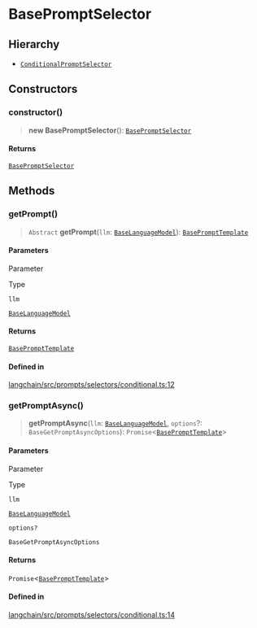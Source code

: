 BasePromptSelector
==================

Hierarchy[​](#hierarchy "Direct link to Hierarchy")
---------------------------------------------------

*   [`ConditionalPromptSelector`](/docs/api/prompts/classes/ConditionalPromptSelector)

Constructors[​](#constructors "Direct link to Constructors")
------------------------------------------------------------

### constructor()[​](#constructor "Direct link to constructor()")

> **new BasePromptSelector**(): [`BasePromptSelector`](/docs/api/prompts/classes/BasePromptSelector)

#### Returns[​](#returns "Direct link to Returns")

[`BasePromptSelector`](/docs/api/prompts/classes/BasePromptSelector)

Methods[​](#methods "Direct link to Methods")
---------------------------------------------

### getPrompt()[​](#getprompt "Direct link to getPrompt()")

> `Abstract` **getPrompt**(`llm`: [`BaseLanguageModel`](/docs/api/base_language/classes/BaseLanguageModel)): [`BasePromptTemplate`](/docs/api/prompts/classes/BasePromptTemplate)

#### Parameters[​](#parameters "Direct link to Parameters")

Parameter

Type

`llm`

[`BaseLanguageModel`](/docs/api/base_language/classes/BaseLanguageModel)

#### Returns[​](#returns-1 "Direct link to Returns")

[`BasePromptTemplate`](/docs/api/prompts/classes/BasePromptTemplate)

#### Defined in[​](#defined-in "Direct link to Defined in")

[langchain/src/prompts/selectors/conditional.ts:12](https://github.com/hwchase17/langchainjs/blob/46e1734/langchain/src/prompts/selectors/conditional.ts#L12)

### getPromptAsync()[​](#getpromptasync "Direct link to getPromptAsync()")

> **getPromptAsync**(`llm`: [`BaseLanguageModel`](/docs/api/base_language/classes/BaseLanguageModel), `options`?: `BaseGetPromptAsyncOptions`): `Promise`<[`BasePromptTemplate`](/docs/api/prompts/classes/BasePromptTemplate)\>

#### Parameters[​](#parameters-1 "Direct link to Parameters")

Parameter

Type

`llm`

[`BaseLanguageModel`](/docs/api/base_language/classes/BaseLanguageModel)

`options?`

`BaseGetPromptAsyncOptions`

#### Returns[​](#returns-2 "Direct link to Returns")

`Promise`<[`BasePromptTemplate`](/docs/api/prompts/classes/BasePromptTemplate)\>

#### Defined in[​](#defined-in-1 "Direct link to Defined in")

[langchain/src/prompts/selectors/conditional.ts:14](https://github.com/hwchase17/langchainjs/blob/46e1734/langchain/src/prompts/selectors/conditional.ts#L14)